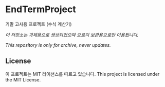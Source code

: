 # EndTermProject
기말 고사용 프로젝트 (수식 계산기)

*이 저장소는 과제용으로 생성되었으며 오로지 보관용으로만 이용됩니다.*

*This repository is only for archive, never updates.*

## License
이 프로젝트는 MIT 라이선스를 따르고 있습니다.
This project is licensed under the MIT License.